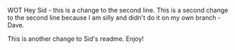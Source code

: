WOT
Hey Sid - this is a change to the second line. This is a second change to the second line because I am silly and didn't do it on my own branch - Dave.

This is another change to Sid's readme. Enjoy!